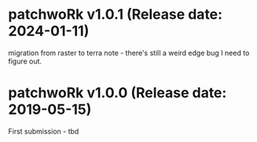 # patchwoRk v1.0.1 (Release date: 2024-01-11)

migration from raster to terra
note - there's still a weird edge bug I need to figure out.

# patchwoRk v1.0.0 (Release date: 2019-05-15)

First submission - tbd
